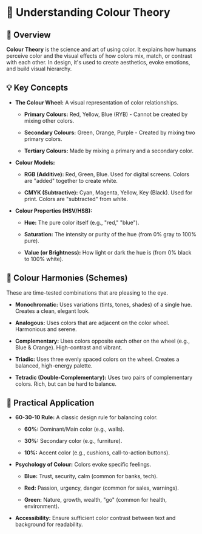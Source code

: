 # 🌈 Understanding Colour Theory

## 📖 Overview

**Colour Theory** is the science and art of using color. It explains how humans perceive color and the visual effects of how colors mix, match, or contrast with each other. In design, it's used to create aesthetics, evoke emotions, and build visual hierarchy.

## 💡 Key Concepts

- **The Colour Wheel:** A visual representation of color relationships.
    
    - **Primary Colours:** Red, Yellow, Blue (RYB) - Cannot be created by mixing other colors.
        
    - **Secondary Colours:** Green, Orange, Purple - Created by mixing two primary colors.
        
    - **Tertiary Colours:** Made by mixing a primary and a secondary color.
        
- **Colour Models:**
    
    - **RGB (Additive):** Red, Green, Blue. Used for digital screens. Colors are "added" together to create white.
        
    - **CMYK (Subtractive):** Cyan, Magenta, Yellow, Key (Black). Used for print. Colors are "subtracted" from white.
        
- **Colour Properties (HSV/HSB):**
    
    - **Hue:** The pure color itself (e.g., "red," "blue").
        
    - **Saturation:** The intensity or purity of the hue (from 0% gray to 100% pure).
        
    - **Value (or Brightness):** How light or dark the hue is (from 0% black to 100% white).
        

## 🎨 Colour Harmonies (Schemes)

These are time-tested combinations that are pleasing to the eye.

- **Monochromatic:** Uses variations (tints, tones, shades) of a single hue. Creates a clean, elegant look.
    
- **Analogous:** Uses colors that are adjacent on the color wheel. Harmonious and serene.
    
- **Complementary:** Uses colors opposite each other on the wheel (e.g., Blue & Orange). High-contrast and vibrant.
    
- **Triadic:** Uses three evenly spaced colors on the wheel. Creates a balanced, high-energy palette.
    
- **Tetradic (Double-Complementary):** Uses two pairs of complementary colors. Rich, but can be hard to balance.
    

## 🚀 Practical Application

- **60-30-10 Rule:** A classic design rule for balancing color.
    
    - **60%:** Dominant/Main color (e.g., walls).
        
    - **30%:** Secondary color (e.g., furniture).
        
    - **10%:** Accent color (e.g., cushions, call-to-action buttons).
        
- **Psychology of Colour:** Colors evoke specific feelings.
    
    - **Blue:** Trust, security, calm (common for banks, tech).
        
    - **Red:** Passion, urgency, danger (common for sales, warnings).
        
    - **Green:** Nature, growth, wealth, "go" (common for health, environment).
        
- **Accessibility:** Ensure sufficient color contrast between text and background for readability.